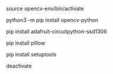 source opencv-env/bin/activate

python3 -m pip install opencv-python

pip install adafruit-circuitpython-ssd1306

pip install pillow

pip install setuptools

deactivate
